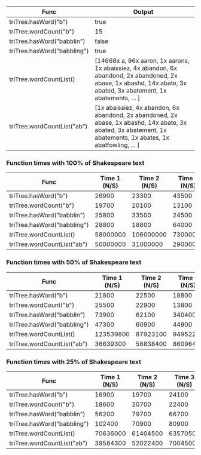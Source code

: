 
Func         | Output
------------ | -------------
| triTree.hasWord("b")      | true |
| triTree.wordCount("b")      | 15      |
| triTree.hasWord("babblin") | false      |
| triTree.hasWord("babbling") | true      |
| triTree.wordCountList() | [14668x a, 96x aaron, 1x aarons, 1x abaissiez, 4x abandon, 6x abandond, 2x abandoned, 2x abase, 1x abashd, 14x abate, 3x abated, 3x abatement, 1x abatements, ... ]      | 
| triTree.wordCountList("ab") | [1x abaissiez, 4x abandon, 6x abandond, 2x abandoned, 2x abase, 1x abashd, 14x abate, 3x abated, 3x abatement, 1x abatements, 1x abates, 1x abatfowling, ... ]      |


### Function times with 100% of Shakespeare text
Func         |Time 1 (N/S)   | Time 2 (N/S)  | Time 3 (N/S) | Time 4 (N/S)  | Average (N/S)  
------------ |  ------------ | ------------- | ------------ | ------------- | -------------
| triTree.hasWord("b")       | 26900 | 23300 | 43500 | 24000| 29425
| triTree.wordCount("b")     | 19700      |20100| 13100 | 26500 | 19850 
| triTree.hasWord("babblin") | 25800      |33500| 24500| 22200| 26500
| triTree.hasWord("babbling")| 28800 |18800      |64000| 27500| 34775
| triTree.wordCountList()    | 58000000| 106000000|73000000|84000000|80250000 
| triTree.wordCountList("ab")| 50000000| 31000000| 29000000|53000000|40750000‬


### Function times with 50% of Shakespeare text
Func         |Time 1 (N/S)   | Time 2 (N/S)  | Time 3 (N/S) | Time 4 (N/S) | Average (N/S)   
------------ |  ------------ | ------------- | ------------ | ------------- | -------------
| triTree.hasWord("b")       | 21800 | 22500 | 18800 | 18100 | 20300
| triTree.wordCount("b")     | 25500      |22900| 13800 | 22900 | 21275
| triTree.hasWord("babblin") | 73900      |62100| 340400| 73100 | 137375
| triTree.hasWord("babbling")| 47300 |60900      |44900| 111400 | 66125
| triTree.wordCountList()    | 123539800| 87923100|94952200|71485100 | 94475050
| triTree.wordCountList("ab")| 36639300| 56838400| 86096400|37420300 | 54248600


### Function times with 25% of Shakespeare text
Func         |Time 1 (N/S)   | Time 2 (N/S)  | Time 3 (N/S) | Time 4 (N/S)|  Average (N/S) |   
------------ |  ------------ | ------------- | ------------ | ------------- | -------------
| triTree.hasWord("b")       | 16900 | 19700 | 24100 | 28200 | 22225
| triTree.wordCount("b")     | 18600      |20700| 22400 | 13300 | 18750
| triTree.hasWord("babblin") | 56200      |79700| 66700| 102200 | 76200
| triTree.hasWord("babbling")| 102400 |70900      |80900| 69000 | 80800
| triTree.wordCountList()    | 70636000| 61404500|63570500|114899000 | 77627500
| triTree.wordCountList("ab")| 39584300| 52022400| 70045000|37084600 | 49684075
